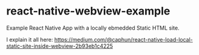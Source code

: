 # react-native-webview-example
Example React Native App with a locally ebmedded Static HTML site. 

I explain it all here:
https://medium.com/@caphun/react-native-load-local-static-site-inside-webview-2b93eb1c4225

